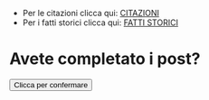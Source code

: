 - Per le citazioni clicca qui: [CITAZIONI](citazioni.md)
- Per i fatti storici clicca qui: [FATTI STORICI](fattiStorici.md)

<div class="container">
  <h1>Avete completato i post?</h1>
  <form target="_blank" action="https://formsubmit.co/dadeslam@gmail.com" method="POST">
    <button type="submit" class="btn btn-lg btn-dark btn-block">Clicca per confermare
    </button>
  </form>
</div>